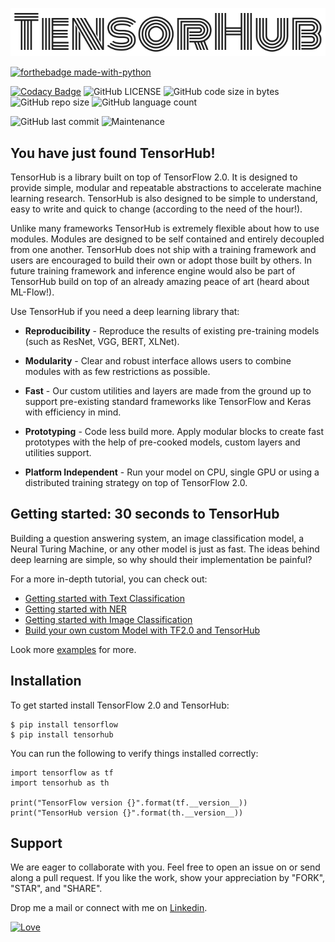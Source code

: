 <p align="center"><img src="metadata/th-logo.png?raw=true" alt="LOGO"/></p>

[![forthebadge made-with-python](http://ForTheBadge.com/images/badges/made-with-python.svg)](https://www.python.org/)

[![Codacy Badge](https://api.codacy.com/project/badge/Grade/92d9bc37335c4fda8bedb50455ef1233)](https://app.codacy.com/manual/nityansuman/tensorhub?utm_source=github.com&utm_medium=referral&utm_content=nityansuman/tensorhub&utm_campaign=Badge_Grade_Settings)
![GitHub LICENSE](https://img.shields.io/github/license/nityansuman/tensorhub)
![GitHub code size in bytes](https://img.shields.io/github/languages/code-size/nityansuman/tensorhub)
![GitHub repo size](https://img.shields.io/github/repo-size/nityansuman/tensorhub)
![GitHub language count](https://img.shields.io/github/languages/count/nityansuman/tensorhub)

![GitHub last commit](https://img.shields.io/github/last-commit/nityansuman/tensorhub)
![Maintenance](https://img.shields.io/maintenance/yes/2020)

## You have just found TensorHub!

TensorHub is a library built on top of TensorFlow 2.0. It is designed to provide simple, modular and repeatable abstractions to accelerate machine learning research. TensorHub is also designed to be simple to understand, easy to write and quick to change (according to the need of the hour!).

Unlike many frameworks TensorHub is extremely flexible about how to use modules. Modules are designed to be self contained and entirely decoupled from one another. TensorHub does not ship with a training framework and users are encouraged to build their own or adopt those built by others. In future training framework and inference engine would also be part of TensorHub build on top of an already amazing peace of art (heard about ML-Flow!).


Use TensorHub if you need a deep learning library that:
+ **Reproducibility** - Reproduce the results of existing pre-training models (such as ResNet, VGG, BERT, XLNet).

+ **Modularity** - Clear and robust interface allows users to combine modules with as few restrictions as possible.

+ **Fast** - Our custom utilities and layers are made from the ground up to support pre-existing standard frameworks like TensorFlow and Keras with efficiency in mind.

+ **Prototyping** - Code less build more. Apply modular blocks to create fast prototypes with the help of pre-cooked models, custom layers and utilities support.

+ **Platform Independent** - Run your model on CPU, single GPU or using a distributed training strategy on top of TensorFlow 2.0.

## Getting started: 30 seconds to TensorHub

Building a question answering system, an image classification model, a Neural Turing Machine, or any other model is just as fast.
The ideas behind deep learning are simple, so why should their implementation be painful?

For a more in-depth tutorial, you can check out:

+ [Getting started with Text Classification](https://github.com/nityansuman/tensorhub/tree/master/examples/getting-started-with-text-classification.ipynb)
+ [Getting started with NER](https://github.com/nityansuman/tensorhub/tree/master/examples/getting-started-with-ner.ipynb)
+ [Getting started with Image Classification](https://github.com/nityansuman/tensorhub/tree/master/examples/getting-started-with-image-classification.ipynb)
+ [Build your own custom Model with TF2.0 and TensorHub](https://github.com/nityansuman/tensorhub/tree/master/examples/custom-model-with-tensorhub.ipynb)

Look more [examples](https://github.com/nityansuman/tensorhub/tree/master/examples/) for more.

## Installation

To get started install TensorFlow 2.0 and TensorHub:

```
$ pip install tensorflow
$ pip install tensorhub
```

You can run the following to verify things installed correctly:

```
import tensorflow as tf
import tensorhub as th

print("TensorFlow version {}".format(tf.__version__))
print("TensorHub version {}".format(th.__version__))
```

## Support

We are eager to collaborate with you. Feel free to open an issue on or send along a pull request.
If you like the work, show your appreciation by "FORK", "STAR", and "SHARE".

Drop me a mail or connect with me on [Linkedin](https://linkedin.com/in/kumar-nityan-suman/).

[![Love](https://forthebadge.com/images/badges/built-with-love.svg)](https://GitHub.com/nityansuman/tensorhub/)
